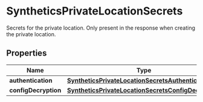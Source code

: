 

# SyntheticsPrivateLocationSecrets

Secrets for the private location. Only present in the response when creating the private location.

## Properties

Name | Type | Description | Notes
------------ | ------------- | ------------- | -------------
**authentication** | [**SyntheticsPrivateLocationSecretsAuthentication**](SyntheticsPrivateLocationSecretsAuthentication.md) |  |  [optional]
**configDecryption** | [**SyntheticsPrivateLocationSecretsConfigDecryption**](SyntheticsPrivateLocationSecretsConfigDecryption.md) |  |  [optional]



